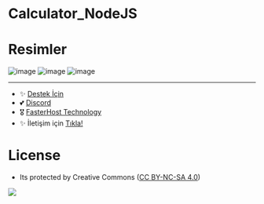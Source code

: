 # Calculator_NodeJS

# Resimler

![image](https://user-images.githubusercontent.com/63351166/211201831-7471dd0d-286b-4194-b73a-5b36720e38d8.png)
![image](https://user-images.githubusercontent.com/63351166/211201939-45eeb3bb-a719-4008-9199-dff1ff3c9e45.png)
![image](https://user-images.githubusercontent.com/63351166/211201946-b56a9ea0-c572-42ee-adbc-0b87c96e0547.png)


---
- ✨ [Destek İçin](https://fastuptime.com) <br>
- 💕 [Discord](https://fastuptime.com/discord)<br>
- 🎖️ [FasterHost Technology](https://fasterhost.tech/)<br>
- ✨ İletişim için [Tıkla!](mailto:fastuptime@gmail.com)<br>

# License
- Its protected by Creative Commons ([CC BY-NC-SA 4.0](https://creativecommons.org/licenses/by-nc-sa/4.0/))

<a href="https://creativecommons.org/licenses/by-nc-sa/4.0/" title="BYNCSA40"><img src="https://licensebuttons.net/l/by-nc-sa/4.0/88x31.png"></a>
